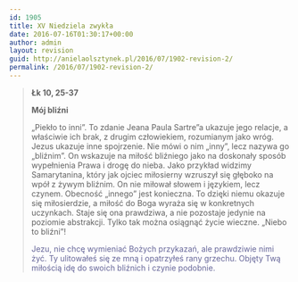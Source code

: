 ```yaml
---
id: 1905
title: XV Niedziela zwykła
date: 2016-07-16T01:30:17+00:00
author: admin
layout: revision
guid: http://anielaolsztynek.pl/2016/07/1902-revision-2/
permalink: /2016/07/1902-revision-2/
---
```

> **Łk 10, 25-37**
> 
> **Mój bliźni**
> 
> &#8222;Piekło to inni&#8221;. To zdanie Jeana Paula Sartre&#8221;a ukazuje jego relacje, a właściwie ich brak, z drugim człowiekiem, rozumianym jako wróg. Jezus ukazuje inne spojrzenie. Nie mówi o nim &#8222;inny&#8221;, lecz nazywa go &#8222;bliźnim&#8221;. On wskazuje na miłość bliźniego jako na doskonały sposób wypełnienia Prawa i drogę do nieba. Jako przykład widzimy Samarytanina, który jak ojciec miłosierny wzruszył się głęboko na wpół z żywym bliźnim. On nie miłował słowem i językiem, lecz czynem. Obecność &#8222;innego&#8221; jest konieczna. To dzięki niemu okazuje się miłosierdzie, a miłość do Boga wyraża się w konkretnych uczynkach. Staje się ona prawdziwa, a nie pozostaje jedynie na poziomie abstrakcji. Tylko tak można osiągnąć życie wieczne. &#8222;Niebo to bliźni&#8221;!
> 
> <span style="color: #666699;">Jezu, nie chcę wymieniać Bożych przykazań, ale prawdziwie nimi żyć. Ty ulitowałeś się ze mną i opatrzyłeś rany grzechu. Objęty Twą miłością idę do swoich bliźnich i czynie podobnie.</span>